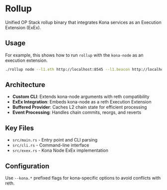 # Rollup

Unified OP Stack rollup binary that integrates Kona services as an Execution Extension (ExEx).

## Usage

For example, this shows how to run `rollup` with the `kona-node` as an execution extension.

```bash
./rollup node --l1.eth http://localhost:8545 --l1.beacon http://localhost:5052 --chain 10
```

## Architecture

- **Custom CLI**: Extends kona-node arguments with reth compatibility
- **ExEx Integration**: Embeds kona-node as a reth Execution Extension
- **Buffered Provider**: Caches L2 chain state for efficient processing
- **Event Processing**: Handles chain commits, reorgs, and reverts

## Key Files

- `src/main.rs` - Entry point and CLI parsing
- `src/cli.rs` - Command-line interface
- `src/exex.rs` - Kona Node ExEx implementation

## Configuration

Use `--kona.*` prefixed flags for kona-specific options to avoid conflicts with reth.
